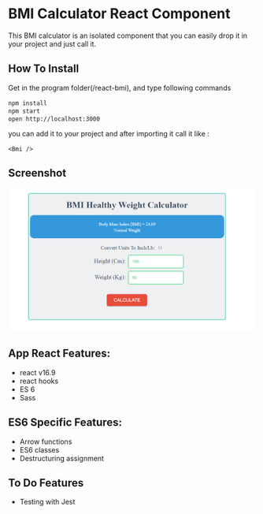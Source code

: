 # BMI Calculator React Component 
This BMI calculator is an isolated component that you can easily drop it in your project and just call it.

## How To Install
Get in the program folder(/react-bmi), and type following commands

```
npm install
npm start
open http://localhost:3000
```
you can add it to your project and after importing it call it like :

```
<Bmi />
```
## Screenshot
![screenshot](https://github.com/mehrdad-safari/react-bmi/blob/master/public/screenshot.PNG)

## App React Features:
* react v16.9
* react hooks
* ES 6
* Sass


## ES6 Specific Features:

* Arrow functions
* ES6 classes
* Destructuring assignment
 

##  To Do Features
* Testing with Jest


